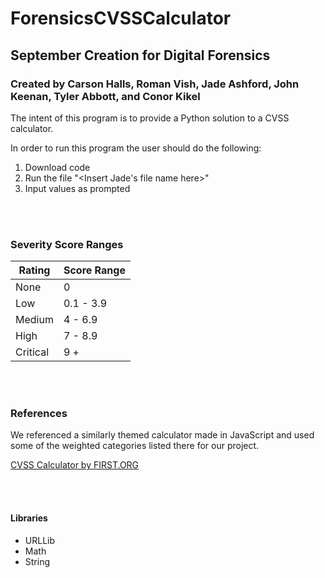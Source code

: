 # ForensicsCVSSCalculator

## September Creation for Digital Forensics

### Created by Carson Halls, Roman Vish, Jade Ashford, John Keenan, Tyler Abbott, and Conor Kikel

The intent of this program is to provide a Python solution to a CVSS calculator.

In order to run this program the user should do the following:

1. Download code
2. Run the file "<Insert Jade's file name here>"
3. Input values as prompted

<br />
<br />

### Severity Score Ranges

| Rating | Score Range |
| ----------- | ----------- |
| None | 0 |
| Low | 0.1 - 3.9 |
| Medium | 4 - 6.9 |
| High | 7 - 8.9 |
| Critical | 9 + |

<br />
<br />

### References

We referenced a similarly themed calculator made in JavaScript and used some of the weighted categories listed there for our project.

[CVSS Calculator by FIRST.ORG](https://github.com/cvssjs/cvssjs.github.io/tree/master/3.0)

<br />
<br />

#### Libraries

- URLLib
- Math
- String